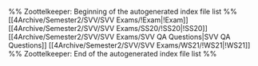 %% Zoottelkeeper: Beginning of the autogenerated index file list  %%
 [[4Archive/Semester2/SVV/SVV Exams/!Exam|!Exam]]
 [[4Archive/Semester2/SVV/SVV Exams/SS20/!SS20|!SS20]]
 [[4Archive/Semester2/SVV/SVV Exams/SVV QA Questions|SVV QA Questions]]
 [[4Archive/Semester2/SVV/SVV Exams/WS21/!WS21|!WS21]]
%% Zoottelkeeper: End of the autogenerated index file list  %%
